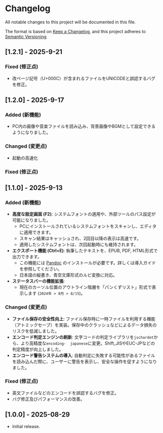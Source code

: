 # Changelog  

All notable changes to this project will be documented in this file.

The format is based on [Keep a Changelog](https://keepachangelog.com/en/1.0.0/),
and this project adheres to [Semantic Versioning](https://semver.org/spec/v2.0.0.html).

## [1.2.1] - 2025-9-21  

### Fixed (修正点)  
- 改ページ記号（U+000C）が含まれるファイルをUNICODEと誤認するバグを修正。  

## [1.2.0] - 2025-9-17  

### Added (新機能)  
- PC内の画像や音楽ファイルを読み込み、背景画像やBGMとして設定できるようになりました。  

### Changed (変更点)  
- 起動の高速化  

### Fixed (修正点)  

## [1.1.0] - 2025-9-13  

### Added (新機能)  
- **高度な設定画面 (F2)**: システムフォントの適用や、外部ツールのパス設定が可能になりました。  
  - PCにインストールされているシステムフォントをスキャンし、エディタに適用できます。  
  - スキャン結果はキャッシュされ、2回目以降の表示は高速です。  
  - 適用したシステムフォントは、次回起動時にも維持されます。  
- **エクスポート機能 (Ctrl+E)**: 執筆したテキストを、EPUB, PDF, HTML形式で出力できます。  
  - この機能には [Pandoc](https://pandoc.org/) のインストールが必要です。詳しくは導入ガイドを参照してください。  
  - 日本語の縦書き、青空文庫形式のルビ変換に対応。  
- **ステータスバーの機能拡張**:  
  - 現在のカーソル位置のアウトライン階層を「パンくずリスト」形式で表示します (`2024年 > 8月 > 8/15`)。   

### Changed (変更点)  
- **ファイル保存の安全性向上**: ファイル保存時に一時ファイルを利用する機能（アトミックセーブ）を実装。保存中のクラッシュなどによるデータ損失のリスクを低減しました。  
- **エンコード判定エンジンの刷新**: 文字コードの判定ライブラリを`jschardet`から、より高精度な`encoding-  japanese`に変更。Shift_JISやEUC-JPなどの判定精度が向上しました。  
- **エンコード警告システムの導入**: 自動判定に失敗する可能性があるファイルを読み込んだ際に、ユーザーに警告を表示し、安全な操作を促すようになりました。 

### Fixed (修正点)  
- 英文ファイルなどのエンコードを誤認するバグを修正。  
- バグ修正及びパフォーマンスの改善。  

## [1.0.0] - 2025-08-29  

- Initial release.  